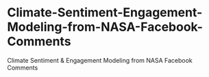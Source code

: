 # Climate-Sentiment-Engagement-Modeling-from-NASA-Facebook-Comments
Climate Sentiment &amp; Engagement Modeling from NASA Facebook Comments
